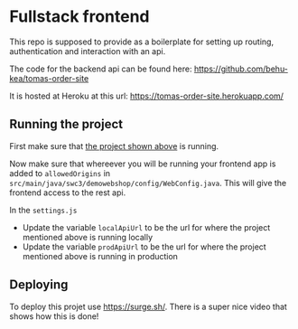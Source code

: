 # Fullstack frontend

This repo is supposed to provide as a boilerplate for setting up routing, authentication and interaction with an api.

The code for the backend api can be found here: https://github.com/behu-kea/tomas-order-site

It is hosted at Heroku at this url: https://tomas-order-site.herokuapp.com/

## Running the project

First make sure that [the project shown above](https://github.com/behu-kea/tomas-order-site) is running.

Now make sure that whereever you will be running your frontend app is added to `allowedOrigins` in `src/main/java/swc3/demowebshop/config/WebConfig.java`. This will give the frontend access to the rest api.

In the `settings.js`

- Update the variable `localApiUrl` to be the url for where the project mentioned above is running locally
- Update the variable `prodApiUrl` to be the url for where the project mentioned above is running in production

## Deploying

To deploy this projet use https://surge.sh/. There is a super nice video that shows how this is done!
